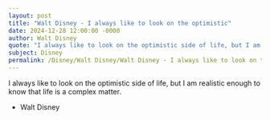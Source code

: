 ```yaml
---
layout: post
title: "Walt Disney - I always like to look on the optimistic"
date: 2024-12-28 12:00:00 -0000
author: Walt Disney
quote: "I always like to look on the optimistic side of life, but I am realistic enough to know that life is a complex matter."
subject: Disney
permalink: /Disney/Walt Disney/Walt Disney - I always like to look on the optimistic
---
```


I always like to look on the optimistic side of life, but I am realistic enough to know that life is a complex matter.

- Walt Disney
